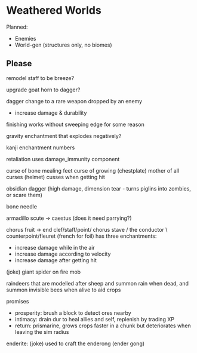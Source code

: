 # Weathered Worlds

Planned:
- Enemies
- World-gen (structures only, no biomes)

## Please

remodel staff to be breeze?

upgrade goat horn to dagger?

dagger change to a rare weapon dropped by an enemy
- increase damage & durability

finishing works without sweeping edge for some reason

gravity enchantment that explodes negatively?

kanji enchantment numbers

retaliation uses damage_immunity component

curse of bone mealing feet
curse of growing (chestplate)
mother of all curses (helmet) cusses when getting hit

obsidian dagger (high damage, dimension tear - turns piglins into zombies, or scare them)

bone needle

armadillo scute -> caestus (does it need parrying?)

chorus fruit -> end clef/staff/point/ chorus stave / the conductor \ counterpoint/fleuret (french for foil)
has three enchantments:
- increase damage while in the air
- increase damage according to velocity
- increase damage after getting hit

(joke) giant spider on fire mob

raindeers that are modelled after sheep and summon rain when dead, and summon invisible bees when alive to aid crops

promises
- prosperity: brush a block to detect ores nearby
- intimacy: drain dur to heal allies and self, replenish by trading XP
- return: prismarine, grows crops faster in a chunk but deteriorates when leaving the sim radius

enderite: (joke) used to craft the enderong (ender gong)